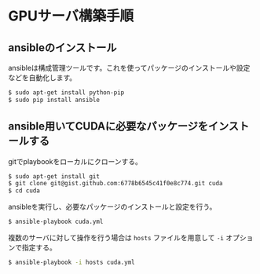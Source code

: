 # GPUサーバ構築手順 #

## ansibleのインストール ##
ansibleは構成管理ツールです。これを使ってパッケージのインストールや設定などを自動化します。

```sh
$ sudo apt-get install python-pip
$ sudo pip install ansible
```

## ansible用いてCUDAに必要なパッケージをインストールする ##

gitでplaybookをローカルにクローンする。

```sh
$ sudo apt-get install git
$ git clone git@gist.github.com:6778b6545c41f0e8c774.git cuda
$ cd cuda
```

ansibleを実行し、必要なパッケージのインストールと設定を行う。

```sh
$ ansible-playbook cuda.yml
```
複数のサーバに対して操作を行う場合は `hosts` ファイルを用意して `-i` オプションで指定する。

```sh
$ ansible-playbook -i hosts cuda.yml
```
